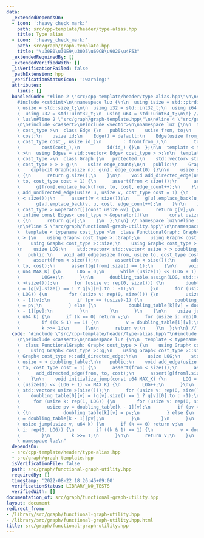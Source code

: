 ```yaml
---
data:
  _extendedDependsOn:
  - icon: ':heavy_check_mark:'
    path: src/cpp-template/header/type-alias.hpp
    title: Type alias
  - icon: ':heavy_check_mark:'
    path: src/graph/graph-template.hpp
    title: "\u30B0\u30E9\u30D5\u69CB\u9020\u4F53"
  _extendedRequiredBy: []
  _extendedVerifiedWith: []
  _isVerificationFailed: false
  _pathExtension: hpp
  _verificationStatusIcon: ':warning:'
  attributes:
    links: []
  bundledCode: "#line 2 \"src/cpp-template/header/type-alias.hpp\"\n\n#include <cstddef>\n\
    #include <cstdint>\n\nnamespace luz {\n\n  using isize = std::ptrdiff_t;\n  using\
    \ usize = std::size_t;\n\n  using i32 = std::int32_t;\n  using i64 = std::int64_t;\n\
    \  using u32 = std::uint32_t;\n  using u64 = std::uint64_t;\n\n} // namespace\
    \ luz\n#line 2 \"src/graph/graph-template.hpp\"\n\n#line 4 \"src/graph/graph-template.hpp\"\
    \n\n#include <cassert>\n#include <vector>\n\nnamespace luz {\n\n  template < typename\
    \ cost_type >\n  class Edge {\n   public:\n    usize from, to;\n    cost_type\
    \ cost;\n    usize id;\n    Edge() = default;\n    Edge(usize from_, usize to_,\
    \ cost_type cost_, usize id_)\n        : from(from_),\n          to(to_),\n  \
    \        cost(cost_),\n          id(id_) {}\n  };\n\n  template < typename cost_type\
    \ >\n  using Edges = std::vector< Edge< cost_type > >;\n\n  template < typename\
    \ cost_type >\n  class Graph {\n   protected:\n    std::vector< std::vector< Edge<\
    \ cost_type > > > g;\n    usize edge_count;\n\n   public:\n    Graph() = default;\n\
    \    explicit Graph(usize n): g(n), edge_count(0) {}\n\n    usize size() const\
    \ {\n      return g.size();\n    }\n\n    void add_directed_edge(usize from, usize\
    \ to, cost_type cost = 1) {\n      assert(from < size());\n      assert(to < size());\n\
    \      g[from].emplace_back(from, to, cost, edge_count++);\n    }\n\n    void\
    \ add_undirected_edge(usize u, usize v, cost_type cost = 1) {\n      assert(u\
    \ < size());\n      assert(v < size());\n      g[u].emplace_back(u, v, cost, edge_count);\n\
    \      g[v].emplace_back(v, u, cost, edge_count++);\n    }\n\n    inline Edges<\
    \ cost_type > &operator[](const usize &v) {\n      return g[v];\n    }\n\n   \
    \ inline const Edges< cost_type > &operator[](\n        const usize &v) const\
    \ {\n      return g[v];\n    }\n  };\n\n} // namespace luz\n#line 3 \"src/graph/functional-graph-utility.hpp\"\
    \n\n#line 5 \"src/graph/functional-graph-utility.hpp\"\n\nnamespace luz {\n\n\
    \  template < typename cost_type >\n  class FunctionalGraph: Graph< cost_type\
    \ > {\n    using Graph< cost_type >::Graph;\n    using Graph< cost_type >::g;\n\
    \    using Graph< cost_type >::size;\n    using Graph< cost_type >::add_directed_edge;\n\
    \n    usize LOG;\n    std::vector< std::vector< usize > > doubling_table;\n\n\
    \   public:\n    void add_edge(usize from, usize to, cost_type cost = 1) {\n \
    \     assert(from < size());\n      assert(to < size());\n      add_directed_edge(from,\
    \ to, cost);\n      assert(g[from].size() == 1);\n    }\n\n    void initialize_jump(const\
    \ u64 MAX_K) {\n      LOG = 0;\n      while (usize(1) << (LOG + 1) <= MAX_K) {\n\
    \        LOG++;\n      }\n\n      doubling_table.assign(LOG, std::vector< usize\
    \ >(size()));\n      for (usize v: rep(0, size())) {\n        doubling_table[0][v]\
    \ = (g[v].size() == 1 ? g[v][0].to : -1);\n      }\n      for (usize k: rep(1,\
    \ LOG)) {\n        for (usize v: rep(0, size())) {\n          usize pv = doubling_table[k\
    \ - 1][v];\n          if (pv == (usize)-1) {\n            doubling_table[k][v]\
    \ = pv;\n          } else {\n            doubling_table[k][v] = doubling_table[k\
    \ - 1][pv];\n          }\n        }\n      }\n    }\n\n    usize jump(usize v,\
    \ u64 k) {\n      if (k == 0) return v;\n      for (usize i: rep(0, LOG)) {\n\
    \        if ((k & 1) == 1) {\n          v = doubling_table[i][v];\n        }\n\
    \        k >>= 1;\n      }\n\n      return v;\n    }\n  };\n\n} // namespace luz\n"
  code: "#include \"src/cpp-template/header/type-alias.hpp\"\n#include \"src/graph/graph-template.hpp\"\
    \n\n#include <cassert>\n\nnamespace luz {\n\n  template < typename cost_type >\n\
    \  class FunctionalGraph: Graph< cost_type > {\n    using Graph< cost_type >::Graph;\n\
    \    using Graph< cost_type >::g;\n    using Graph< cost_type >::size;\n    using\
    \ Graph< cost_type >::add_directed_edge;\n\n    usize LOG;\n    std::vector< std::vector<\
    \ usize > > doubling_table;\n\n   public:\n    void add_edge(usize from, usize\
    \ to, cost_type cost = 1) {\n      assert(from < size());\n      assert(to < size());\n\
    \      add_directed_edge(from, to, cost);\n      assert(g[from].size() == 1);\n\
    \    }\n\n    void initialize_jump(const u64 MAX_K) {\n      LOG = 0;\n      while\
    \ (usize(1) << (LOG + 1) <= MAX_K) {\n        LOG++;\n      }\n\n      doubling_table.assign(LOG,\
    \ std::vector< usize >(size()));\n      for (usize v: rep(0, size())) {\n    \
    \    doubling_table[0][v] = (g[v].size() == 1 ? g[v][0].to : -1);\n      }\n \
    \     for (usize k: rep(1, LOG)) {\n        for (usize v: rep(0, size())) {\n\
    \          usize pv = doubling_table[k - 1][v];\n          if (pv == (usize)-1)\
    \ {\n            doubling_table[k][v] = pv;\n          } else {\n            doubling_table[k][v]\
    \ = doubling_table[k - 1][pv];\n          }\n        }\n      }\n    }\n\n   \
    \ usize jump(usize v, u64 k) {\n      if (k == 0) return v;\n      for (usize\
    \ i: rep(0, LOG)) {\n        if ((k & 1) == 1) {\n          v = doubling_table[i][v];\n\
    \        }\n        k >>= 1;\n      }\n\n      return v;\n    }\n  };\n\n} //\
    \ namespace luz\n"
  dependsOn:
  - src/cpp-template/header/type-alias.hpp
  - src/graph/graph-template.hpp
  isVerificationFile: false
  path: src/graph/functional-graph-utility.hpp
  requiredBy: []
  timestamp: '2022-08-22 18:26:45+09:00'
  verificationStatus: LIBRARY_NO_TESTS
  verifiedWith: []
documentation_of: src/graph/functional-graph-utility.hpp
layout: document
redirect_from:
- /library/src/graph/functional-graph-utility.hpp
- /library/src/graph/functional-graph-utility.hpp.html
title: src/graph/functional-graph-utility.hpp
---
```


